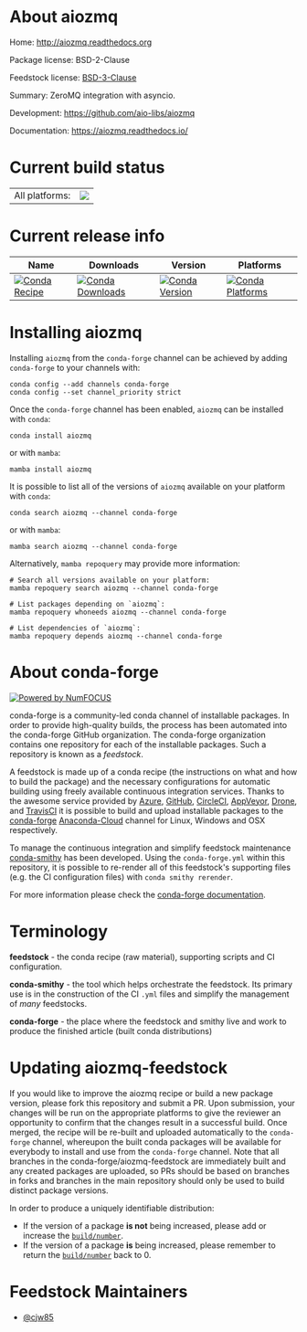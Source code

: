 About aiozmq
============

Home: http://aiozmq.readthedocs.org

Package license: BSD-2-Clause

Feedstock license: [BSD-3-Clause](https://github.com/conda-forge/aiozmq-feedstock/blob/main/LICENSE.txt)

Summary: ZeroMQ integration with asyncio.

Development: https://github.com/aio-libs/aiozmq

Documentation: https://aiozmq.readthedocs.io/

Current build status
====================


<table><tr><td>All platforms:</td>
    <td>
      <a href="https://dev.azure.com/conda-forge/feedstock-builds/_build/latest?definitionId=6249&branchName=main">
        <img src="https://dev.azure.com/conda-forge/feedstock-builds/_apis/build/status/aiozmq-feedstock?branchName=main">
      </a>
    </td>
  </tr>
</table>

Current release info
====================

| Name | Downloads | Version | Platforms |
| --- | --- | --- | --- |
| [![Conda Recipe](https://img.shields.io/badge/recipe-aiozmq-green.svg)](https://anaconda.org/conda-forge/aiozmq) | [![Conda Downloads](https://img.shields.io/conda/dn/conda-forge/aiozmq.svg)](https://anaconda.org/conda-forge/aiozmq) | [![Conda Version](https://img.shields.io/conda/vn/conda-forge/aiozmq.svg)](https://anaconda.org/conda-forge/aiozmq) | [![Conda Platforms](https://img.shields.io/conda/pn/conda-forge/aiozmq.svg)](https://anaconda.org/conda-forge/aiozmq) |

Installing aiozmq
=================

Installing `aiozmq` from the `conda-forge` channel can be achieved by adding `conda-forge` to your channels with:

```
conda config --add channels conda-forge
conda config --set channel_priority strict
```

Once the `conda-forge` channel has been enabled, `aiozmq` can be installed with `conda`:

```
conda install aiozmq
```

or with `mamba`:

```
mamba install aiozmq
```

It is possible to list all of the versions of `aiozmq` available on your platform with `conda`:

```
conda search aiozmq --channel conda-forge
```

or with `mamba`:

```
mamba search aiozmq --channel conda-forge
```

Alternatively, `mamba repoquery` may provide more information:

```
# Search all versions available on your platform:
mamba repoquery search aiozmq --channel conda-forge

# List packages depending on `aiozmq`:
mamba repoquery whoneeds aiozmq --channel conda-forge

# List dependencies of `aiozmq`:
mamba repoquery depends aiozmq --channel conda-forge
```


About conda-forge
=================

[![Powered by
NumFOCUS](https://img.shields.io/badge/powered%20by-NumFOCUS-orange.svg?style=flat&colorA=E1523D&colorB=007D8A)](https://numfocus.org)

conda-forge is a community-led conda channel of installable packages.
In order to provide high-quality builds, the process has been automated into the
conda-forge GitHub organization. The conda-forge organization contains one repository
for each of the installable packages. Such a repository is known as a *feedstock*.

A feedstock is made up of a conda recipe (the instructions on what and how to build
the package) and the necessary configurations for automatic building using freely
available continuous integration services. Thanks to the awesome service provided by
[Azure](https://azure.microsoft.com/en-us/services/devops/), [GitHub](https://github.com/),
[CircleCI](https://circleci.com/), [AppVeyor](https://www.appveyor.com/),
[Drone](https://cloud.drone.io/welcome), and [TravisCI](https://travis-ci.com/)
it is possible to build and upload installable packages to the
[conda-forge](https://anaconda.org/conda-forge) [Anaconda-Cloud](https://anaconda.org/)
channel for Linux, Windows and OSX respectively.

To manage the continuous integration and simplify feedstock maintenance
[conda-smithy](https://github.com/conda-forge/conda-smithy) has been developed.
Using the ``conda-forge.yml`` within this repository, it is possible to re-render all of
this feedstock's supporting files (e.g. the CI configuration files) with ``conda smithy rerender``.

For more information please check the [conda-forge documentation](https://conda-forge.org/docs/).

Terminology
===========

**feedstock** - the conda recipe (raw material), supporting scripts and CI configuration.

**conda-smithy** - the tool which helps orchestrate the feedstock.
                   Its primary use is in the construction of the CI ``.yml`` files
                   and simplify the management of *many* feedstocks.

**conda-forge** - the place where the feedstock and smithy live and work to
                  produce the finished article (built conda distributions)


Updating aiozmq-feedstock
=========================

If you would like to improve the aiozmq recipe or build a new
package version, please fork this repository and submit a PR. Upon submission,
your changes will be run on the appropriate platforms to give the reviewer an
opportunity to confirm that the changes result in a successful build. Once
merged, the recipe will be re-built and uploaded automatically to the
`conda-forge` channel, whereupon the built conda packages will be available for
everybody to install and use from the `conda-forge` channel.
Note that all branches in the conda-forge/aiozmq-feedstock are
immediately built and any created packages are uploaded, so PRs should be based
on branches in forks and branches in the main repository should only be used to
build distinct package versions.

In order to produce a uniquely identifiable distribution:
 * If the version of a package **is not** being increased, please add or increase
   the [``build/number``](https://docs.conda.io/projects/conda-build/en/latest/resources/define-metadata.html#build-number-and-string).
 * If the version of a package **is** being increased, please remember to return
   the [``build/number``](https://docs.conda.io/projects/conda-build/en/latest/resources/define-metadata.html#build-number-and-string)
   back to 0.

Feedstock Maintainers
=====================

* [@cjw85](https://github.com/cjw85/)


